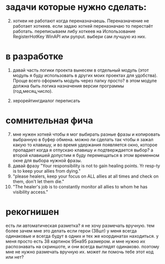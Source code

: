 



# задачи которые нужно сделать:


2. хоткеи не работают когда переназначаешь. Переназначение не работает хоткеев. если задаю хоткей переназначаю то перестаёт работать.
переписываем либу хоткеев на Использование RegisterHotKey WinAPI или pynput. выбери сам лучшую из них.







# в разработке
1. давай часть логики проекта вынесем в отдельный модуль (этот модуль я буду использовать в других моих проектах для удобства). Проще всего оформить модуль через папку просто? в этом модуле должна быть логика назначения версии программы (год,месяц,число).

2. херорейтингдиалог переписать








# сомнительная фича
7. мне нужен хоткей чтобы я мог выбирать разные фразы и копировать выбранную в буфер обмена. можно ли сделать так чтобы я зажал какую то клавишу, и во время удержания появляется окно, которое пропадает когда я отпускаю клавишу и подтверждается выбор? а второй клавишей допустим я буду перемещаться в этом временном окне для выбора нужной фразы.
8. давай фразу "Your responsibility is not to gain healing points. Yr resp-ty is to keep your allies from dying."
8. "please healers, keep your focus on ALL allies at all times and check on them, don't let them die."
9. "The healer's job is to constantly monitor all allies to whom he has visibility access."



# рекогнишен
есть ли автоматическая разметка? я не хочу размечать вручную. тем более зачем мне это делать если герои (38шт) у меня всегда одинаковые и всегда будут в одних и тех же координатах находиться.
у меня просто есть 38 картинок 95на95 размером. и мне нужно их распознавать на скриншоте, и они всегда выглядят одинаково. поэтому мне не нужно размечать вручную их.
может ли помочь тебе этот код или нет?
   